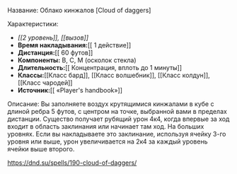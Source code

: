 Название: Облако кинжалов \[Cloud of daggers] 

Характеристики:
- *[[2 уровень]], [[вызов]]*
- **Время накладывания:**[[ 1 действие]]
- **Дистанция:**[[ 60 футов]]
- **Компоненты:** В, С, М (осколок стекла)
- **Длительность:**[[ Концентрация, вплоть до 1 минуты]]
- **Классы:**[[Класс  бард]], [[Класс волшебник]], [[Класс колдун]], [[Класс чародей]]
- **Источник:**[[ «Player's handbook»]]

Описание:
Вы заполняете воздух крутящимися кинжалами в кубе с длиной ребра 5 футов, с центром на точке, выбранной вами в пределах дистанции. Существо получает рубящий урон 4к4, когда впервые за ход входит в область заклинания или начинает там ход.
На больших уровнях. Если вы накладываете это заклинание, используя ячейку 3-го уровня или выше, урон увеличивается на 2к4 за каждый уровень ячейки выше второго.

https://dnd.su/spells/190-cloud-of-daggers/